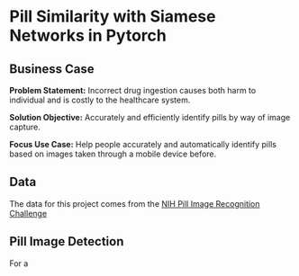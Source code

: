 # Pill Similarity with Siamese Networks in Pytorch

## Business Case
**Problem Statement:** Incorrect drug ingestion causes both harm to individual and is costly to the healthcare system.

**Solution Objective:** Accurately and efficiently identify pills by way of image capture.

**Focus Use Case:**  Help people accurately and automatically identify pills based on images taken through a mobile device before. 

## Data

The data for this project comes from the [NIH Pill Image Recognition Challenge](https://pir.nlm.nih.gov/challenge/)

## Pill Image Detection

For a 
